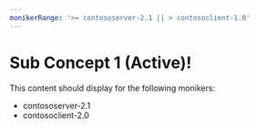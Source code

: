 ```yaml
---
monikerRange: '>= contososerver-2.1 || > contosoclient-1.0'
---
```


# Sub Concept 1 (Active)!

This content should display for the following monikers:

* contososerver-2.1
* contosoclient-2.0